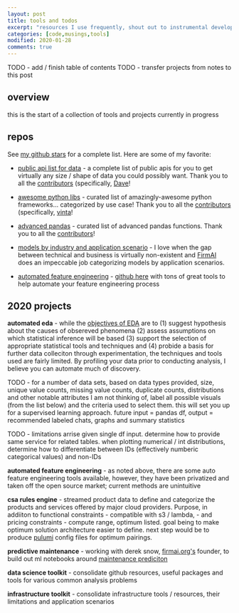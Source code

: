 ```yaml
---
layout: post
title: tools and todos  
excerpt: "resources I use frequently, shout out to instrumental developers in the community and projects I am currently interested in."
categories: [code,musings,tools]
modified: 2020-01-28
comments: true
---
```


TODO - add / finish table of contents
TODO - transfer projects from notes to this post

## overview 
this is the start of a collection of tools and projects currently in progress

## repos 
See [my github stars](https://github.com/xxyjoel?tab=stars) for a complete list. Here are some of my favorite:

* [public api list for data](https://github.com/public-apis/public-apis) - a complete list of public apis for you to get virtually any size / shape of data you could possibly want. Thank you to all the [contributors](https://github.com/public-apis/public-apis/graphs/contributors) (specifically, [Dave](https://github.com/davemachado)! 

* [awesome python libs](https://github.com/vinta/awesome-python) - curated list of amazingly-awesome python frameworks... categorized by use case! Thank you to all the [contributors](https://github.com/vinta/awesome-python/graphs/contributors) (specifically, [vinta](https://github.com/vinta)! 

* [advanced pandas](https://github.com/firmai/pandasvault/blob/master/README.md) - curated list of advanced pandas functions. Thank you to all the [contributors](https://github.com/firmai/pandasvault/graphs/contributors)!  

* [models by industry and application scenario](https://github.com/xxyjoel/industry-machine-learning) - I love when the gap between technical and business is virtually non-existent and [FirmAI](https://www.firmai.org/) does an impeccable job categorizing models by application scenarios. 

* [automated feature engineering](https://docs.featuretools.com/en/stable/) - [github here](https://github.com/FeatureLabs/featuretools) with tons of great tools to help automate your feature engineering process 

## 2020 projects
**automated eda** - while the [objectives of EDA](https://en.wikipedia.org/wiki/Exploratory_data_analysis) are to (1) suggest hypothesis about the causes of obsereved phenomena (2) assess assumptions on which statistical inference will be based (3) support the selection of appropriate statistical tools and techniques and (4) probide a basis for further data colleciton through experimentation, the techniques and tools used are fairly limited. By profiling your data prior to conducting analysis, I believe you can automate much of discovery.   

TODO - for a number of data sets, based on data types provided, size, unique value counts, missing value counts, duplicate counts, distributions and other notable attributes I am not thinking of, label all possible visuals (from the list below) and the criteria used to select them. this will set you up for a supervised learning approach. future input = pandas df, output = recommended labeled chats, graphs and summary statistics  

TODO - limitations arrise given single df input. determine how to provide same service for related tables. when plotting numerical / int distributions, determine how to differentiate between IDs (effectively numberic categorical values) and non-IDs 

**automated feature engineering** - as noted above, there are some auto feature engineering tools available, however, they have been privatized and taken off the open source market; current methods are unintuitive 

**csa rules engine** - streamed product data to define and categorize the products and services offered by major cloud providers. Purpose, in addiiton to functional constraints - compatible with s3 / lambda, - and pricing constraints - compute range, optimum listed. goal being to make optimum solution architecture easier to define. next step would be to produce [pulumi](https://www.pulumi.com/) config files for optimum pairings.  

**predictive maintenance** - working with derek snow, [firmai.org's](https://www.firmai.org) founder, to build out ml notebooks around [maintenance prediciton](https://en.wikipedia.org/wiki/Predictive_maintenance)  

**data science toolkit** - consolidate github resources, useful packages and tools for various common analysis problems 

**infrastructure toolkit** - consolidate infrastructure tools / resources, their limitations and application scenarios
